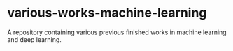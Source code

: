 # various-works-machine-learning
A repository containing various previous finished works in machine learning and deep learning.
